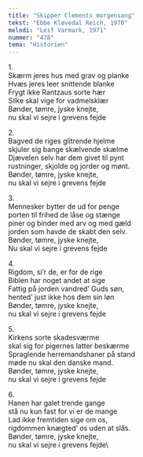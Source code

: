 ```yaml
---
title: "Skipper Clements morgensang"
tekst: "Ebbe Kløvedal Reich, 1970"
melodi: "Leif Varmark, 1971"
nummer: "478"
tema: "Historien"
---
```

1\.\
Skærm jeres hus med grav og planke\
Hvæs jeres leer snittende blanke\
Frygt ikke Rantzaus sorte hær\
Silke skal vige for vadmelsklær\
Bønder, tømre, jyske knejte,\
nu skal vi sejre i grevens fejde

2\.\
Bagved de riges glitrende hjelme\
skjuler sig bange skælvende skælme\
Djævelen selv har dem givet til pynt\
rustninger, skjolde og jorder og mønt.\
Bønder, tømre, jyske knejte,\
nu skal vi sejre i grevens fejde

3\.\
Mennesker bytter de ud for penge\
porten til frihed de låse og stænge\
piner og binder med arv og med gæld\
jorden som havde de skabt den selv.\
Bønder, tømre, jyske knejte,\
Nu skal vi sejre i grevens fejde

4\.\
Rigdom, si’r de, er for de rige\
Biblen har noget andet at sige\
Fattig på jorden vandred’ Guds søn,\
hented’ just ikke hos dem sin løn\
Bønder, tømre, jyske knejte,\
nu skal vi sejre i grevens fejde

5\.\
Kirkens sorte skadesværme\
skal sig for pigernes latter beskærme\
Spraglende herremandshaner på stand\
møde nu skal den danske mand.\
Bønder, tømre, jyske knejte,\
nu skal vi sejre i grevens fejde

6\.\
Hanen har galet trende gange\
stå nu kun fast for vi er de mange\
Lad ikke fremtiden sige om os,\
rigdommen knægted’ os uden at slås.\
Bønder, tømre, jyske knejte,\
nu skal vi sejre i grevens fejde\
